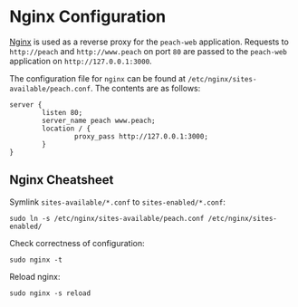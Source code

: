 # Nginx Configuration

[Nginx](https://www.nginx.com/) is used as a reverse proxy for the `peach-web` application. Requests to `http://peach` and `http://www.peach` on port `80` are passed to the `peach-web` application on `http://127.0.0.1:3000`.

The configuration file for `nginx` can be found at `/etc/nginx/sites-available/peach.conf`. The contents are as follows:

```
server {
        listen 80;
        server_name peach www.peach;
        location / {
                proxy_pass http://127.0.0.1:3000;
        }
}
```

## Nginx Cheatsheet

Symlink `sites-available/*.conf` to `sites-enabled/*.conf`:

`sudo ln -s /etc/nginx/sites-available/peach.conf /etc/nginx/sites-enabled/`

Check correctness of configuration:

`sudo nginx -t`

Reload nginx:

`sudo nginx -s reload`
